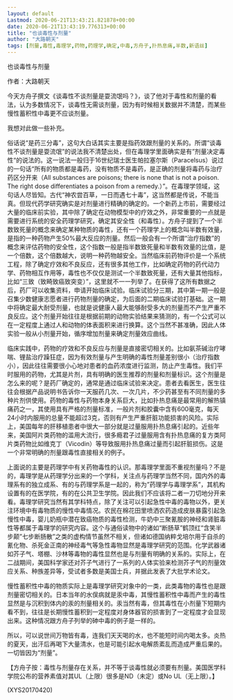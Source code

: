 ```yaml
---
layout: default
Lastmod: 2020-06-21T13:43:21.821878+00:00
date: 2020-06-21T13:43:19.776313+00:00
title: "也谈毒性与剂量"
author: "大路朝天"
tags: [剂量,毒性,毒理学,药物,药理学,确定,中毒,方舟子,扑热息痛,半数,新语丝]
---
```


也谈毒性与剂量

作者：大路朝天

今天方舟子撰文《谈毒性不谈剂量是耍流氓吗？》，谈了他对于毒性和剂量的看法，认为多数情况下，谈毒性无需谈剂量，因为有时候相关数据并不清楚，而某些慢性蓄积性中毒更不应谈剂量。

我想对此做一些补充。

俗话说“是药三分毒”，这句大白话其实主要是指药效跟剂量的关系的。所谓“谈毒性不谈剂量是耍流氓”的说法我不清楚出处，但在毒理学里面确实是有”剂量决定毒性“的说法的。这一说法一般归于16世纪瑞士医生帕拉塞尔斯（Paracelsus）说过的一句话“所有的物质都是毒药，没有物质不是毒药，是正确的剂量将毒药与治疗药区分开来（All substances are poisons; there is none that is not a poison. The right dose differentiates a poison from a remedy.）”。在毒理学领域，这句话人尽皆知。古代“神农尝百草，一日而遇七十毒”，这当然都是传说，不能当真。但现代药学研究确实是对剂量进行精确的确定的。一个新药上市前，需要经过大量的临床前实验，其中除了确定在动物模型中的疗效之外，非常重要的一点就是需要进行系统的安全药理学研究，确定其安全性（和毒性）。方舟子提到了一个半数致死量的概念来确定某种物质的毒性，还有一个药理学上的概念叫半数有效量，是指的一种药物产生50%最大反应的剂量。然后一般会有一个所谓“治疗指数”的概念来评估药物的安全性，这个指数一般是指半数致死量和半数有效量的比值，是一个倍数，这个倍数越大，说明一种药物越安全。当然临床前药物评价是一个系统工程，除了确定疗效和不良反应，还有很多其他工作，比如确定药物的药代动力学、药物相互作用等，毒性也不仅仅是测试一个半数致死量，还有大量其他指标，比如“三致（致畸致癌致突变）”，这里就不一一列举了。在获得了这所有数据之后，药厂可以收集资料，申请开始临床试验。临床试验分三期，其中第一期一般是召集少数健康志愿者进行药物剂量的确定，为后面的二期临床试验打基础。这一期中将确定最大耐受剂量，也就是说健康人最大能够耐受多大的剂量而不产生严重不良反应。这个剂量开始往往是根据前期的动物实验结果来猜测的，有一个公式可以在一定程度上通过人和动物的体表面积来进行换算。这个当然不甚准确，因此人体实验一般从小剂量开始，循序增加剂量来确定剂量效应曲线。

临床实践中，药物的疗效和不良反应与剂量是直接密切相关的。比如氨茶碱治疗哮喘、锂盐治疗躁狂症，因为有效剂量与产生明确的毒性剂量差别很小（治疗指数小），因此往往需要很小心地对患者的血药浓度进行监测，防止产生毒性。我们平时服用的药物，尤其是片剂，具有明确的医生推荐的剂量和剂量标识。这个剂量是怎么来的呢？是药厂确定的，通常是通过临床试验来决定。患者去看医生，医生往往会根据产品说明书告诉你一天服药几次、一次几片，不少药甚至有不同剂量的多种片剂供使用。药物的毒性与药物本身关系巨大，比如扑热息痛是最常用的解热镇痛药之一，其使用具有严格的剂量标准，一般片剂和胶囊中含有600毫克，每天24小时内服用的总量不能超过3克，否则有产生严重肝脏功能损害的风险。实际上，美国每年的肝移植患者中很大一部分就是过量服用扑热息痛引起的。近些年来，美国阿片类药物的滥用大流行，很多瘾君子过量服用含有扑热息痛的复方类阿片类药物比如维克丁（Vicodin）等导致服用扑热息痛过量而引起肝脏损伤。这是一个非常明确的剂量跟毒性直接相关的例子。

上面说的主要是药理学中有关药物毒性的认识。那毒理学里面不重视剂量吗？不是的，毒理学是从药理学分出来的一个学科，关注点与药理学当然不同，国内外的毒理系有的独立成系、有的与药理学系是一起的，称为”药理学与毒理学系”，其机构设置有的在医学院，有的在公共卫生学院。因此我们不应该将二者一刀切地分开来看。毒理学研究当然有其学科特点，除了关注可以引起急性中毒的毒物以外，更关注环境中有毒物质的慢性中毒情况。农民在棉花田里喷洒农药造成皮肤暴露引起急慢性中毒，婴儿奶瓶中潜在致癌物质的毒性检测，牛奶中三聚氰胺的神经和肾脏毒性等都属于毒理学的研究内容。这个与通俗读物中的诸如“断肠草”鹤顶红“含笑半步颠”七步断肠散”之类的虚构情节虽然不相关，但诸如德国纳粹戈培尔用于自杀的氰化物、杀死金正南的神经毒气等急性毒物显然是毒理学研究的范围。化学武器诸如芥子气、塔棚、沙林等毒物的毒性显然也是与剂量有明确的关系的。实际上，在二战期间，美国科学家还对芥子气进行了一系列的人体实验来检测芥子气的剂量效应关系、种族差异等，受试者多数是美国士兵，并据此发表了大批学术论文。

慢性蓄积性中毒的物质实际上是毒理学研究对象中的一类，此类毒物的毒性也是跟剂量密切相关的。日本当年的水俣病就是汞中毒，其慢性蓄积性中毒而产生的毒性显然是与沉积到体内的汞的剂量相关的。汞当然有毒，但其毒性在小剂量下短期内看不到，往往是长期慢性蓄积到一定程度对身体器官的损害到了一定程度才会显现出来。这种情况跟方舟子列举的砷中毒的例子是一样的。

所以，可以说世间万物皆有毒，连我们天天喝的水，也不能短时间内喝太多。炎热的夏天，出汗后再喝下大量清水，也是可能引起水电解质紊乱而造成严重后果的。一切皆因为“剂量”。

【方舟子按：毒性与剂量存在关系，并不等于谈毒性就必须要有剂量。美国医学科学院公布的营养素值对其UL（上限）很多是ND（未定）或No UL（无上限）。】

(XYS20170420)

